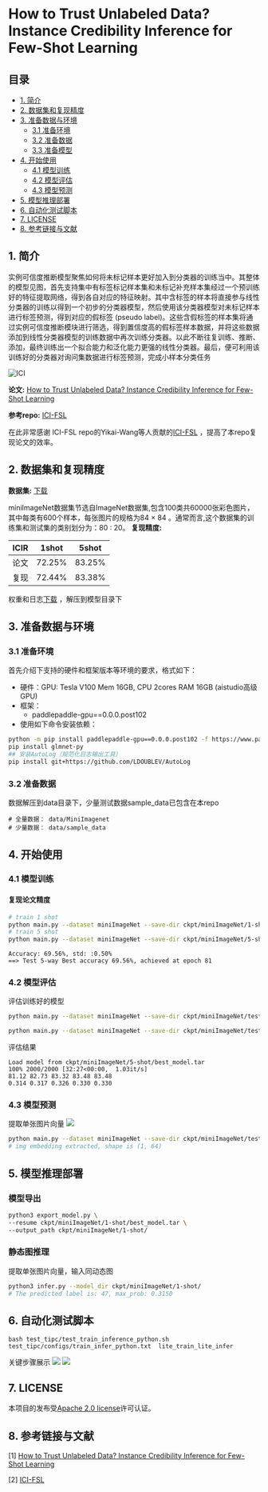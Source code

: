 # How to Trust Unlabeled Data? Instance Credibility Inference for Few-Shot Learning

## 目录

- [1. 简介]()
- [2. 数据集和复现精度]()
- [3. 准备数据与环境]()
    - [3.1 准备环境]()
    - [3.2 准备数据]()
    - [3.3 准备模型]()
- [4. 开始使用]()
    - [4.1 模型训练]()
    - [4.2 模型评估]()
    - [4.3 模型预测]()
- [5. 模型推理部署]()
- [6. 自动化测试脚本]()
- [7. LICENSE]()
- [8. 参考链接与文献]()

## 1. 简介

​	   实例可信度推断模型聚焦如何将未标记样本更好加入到分类器的训练当中。其整体的模型见图，首先支持集中有标签标记样本集和未标记补充样本集经过一个预训练好的特征提取网络，得到各自对应的特征映射。其中含标签的样本将直接参与线性分类器的训练以得到一个初步的分类器模型，然后使用该分类器模型对未标记样本进行标签预测，得到对应的假标签 (pseudo label)。这些含假标签的样本集将通过实例可信度推断模块进行筛选，得到置信度高的假标签样本数据，并将这些数据添加到线性分类器模型的训练数据中再次训练分类器。以此不断往复训练、推断、添加，最终训练出一个拟合能力和泛化能力更强的线性分类器。最后，便可利用该训练好的分类器对询问集数据进行标签预测，完成小样本分类任务


![ICI](./images/img.png)


**论文:** [How to Trust Unlabeled Data? Instance Credibility Inference for Few-Shot Learning](https://arxiv.org/pdf/2007.08461.pdf)

**参考repo:** [ICI-FSL](https://github.com/Yikai-Wang/ICI-FSL/tree/master/V2-TPAMI)

在此非常感谢 ICI-FSL repo的Yikai-Wang等人贡献的[ICI-FSL](https://github.com/Yikai-Wang/ICI-FSL/tree/master/V2-TPAMI) ，提高了本repo复现论文的效率。



## 2. 数据集和复现精度
**数据集:** [下载](https://pan.baidu.com/s/1_JVEk1fv1B3qvYXMeZ59TA?pwd=73pr)

miniImageNet数据集节选自ImageNet数据集,包含100类共60000张彩色图片，其中每类有600个样本，每张图片的规格为84 × 84 。通常而言,这个数据集的训练集和测试集的类别划分为：80 : 20。
**复现精度:**

|  ICIR | 1shot  | 5shot  |
|---------|--------|--------|
| 论文      | 72.25% | 83.25% |
| 复现      | 72.44% | 83.38% |

权重和日志[下载](https://pan.baidu.com/s/1_JVEk1fv1B3qvYXMeZ59TA?pwd=73pr) ，解压到模型目录下
## 3. 准备数据与环境


### 3.1 准备环境

首先介绍下支持的硬件和框架版本等环境的要求，格式如下：

- 硬件：GPU: Tesla V100 Mem 16GB, CPU 2cores RAM 16GB (aistudio高级GPU)
- 框架：
  - paddlepaddle-gpu==0.0.0.post102
- 使用如下命令安装依赖：

```bash
python -m pip install paddlepaddle-gpu==0.0.0.post102 -f https://www.paddlepaddle.org.cn/whl/linux/gpu/develop.html
pip install glmnet-py
## 安装AutoLog（规范化日志输出工具）
pip install git+https://github.com/LDOUBLEV/AutoLog
```

### 3.2 准备数据

数据解压到data目录下，少量测试数据sample_data已包含在本repo

```
# 全量数据： data/MiniImagenet
# 少量数据： data/sample_data
```

## 4. 开始使用

### 4.1 模型训练
#### 复现论文精度
```bash
# train 1 shot
python main.py --dataset miniImageNet --save-dir ckpt/miniImageNet/1-shot -g 0 --nKnovel 5 --nExemplars 1 --phase val --mode train
# train 5 shot
python main.py --dataset miniImageNet --save-dir ckpt/miniImageNet/5-shot -g 0 --nKnovel 5 --nExemplars 5 --phase val --mode train
```
```
Accuracy: 69.56%, std: :0.50%
==> Test 5-way Best accuracy 69.56%, achieved at epoch 81
```


### 4.2 模型评估
评估训练好的模型
```bash
python main.py --dataset miniImageNet --save-dir ckpt/miniImageNet/test -g 0 --nKnovel 5 --nExemplars 5 --phase test --mode test --resume ckpt/miniImageNet/5-shot/best_model.tar

python main.py --dataset miniImageNet --save-dir ckpt/miniImageNet/test -g 0 --nKnovel 5 --nExemplars 1 --phase test --mode test --resume ckpt/miniImageNet/1-shot/best_model.tar
```
评估结果
```
Load model from ckpt/miniImageNet/5-shot/best_model.tar
100% 2000/2000 [32:27<00:00,  1.03it/s] 
81.12 82.73 83.32 83.48 83.48
0.314 0.317 0.326 0.330 0.330
```

### 4.3 模型预测
提取单张图片向量
![](./images/cat.jpg)
```bash
python main.py --dataset miniImageNet --save-dir ckpt/miniImageNet/test -g 0 --nKnovel 5 --nExemplars 5 --phase test --mode predict --resume ckpt/miniImageNet/1-shot/best_model.tar
# img embedding extracted, shape is (1, 64)
```


## 5. 模型推理部署
###  模型导出
```bash
python3 export_model.py \
--resume ckpt/miniImageNet/1-shot/best_model.tar \
--output_path ckpt/miniImageNet/1-shot/
```
### 静态图推理
提取单张图片向量，输入同动态图
```bash
python3 infer.py --model_dir ckpt/miniImageNet/1-shot/
# The predicted label is: 47, max_prob: 0.3150
```


## 6. 自动化测试脚本

```shell
bash test_tipc/test_train_inference_python.sh test_tipc/configs/train_infer_python.txt  lite_train_lite_infer
```
关键步骤展示
![](./images/tipc1.png)
![](./images/tipc2.png)
## 7. LICENSE

本项目的发布受[Apache 2.0 license](./LICENSE)许可认证。

## 8. 参考链接与文献

[1] [How to Trust Unlabeled Data? Instance Credibility Inference for Few-Shot Learning](https://arxiv.org/pdf/2007.08461.pdf)

[2] [ICI-FSL](https://github.com/Yikai-Wang/ICI-FSL/tree/master/V2-TPAMI)

